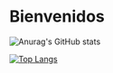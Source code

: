 # Bienvenidos
![Anurag's GitHub stats](https://github-readme-stats.vercel.app/api?username=mardesouza86&show_icons=true&theme=radical)

[![Top Langs](https://github-readme-stats.vercel.app/api/top-langs/?username=mardesouza86&layout=compact)](https://github.com/mardesouza86/github-readme-stats)







 

